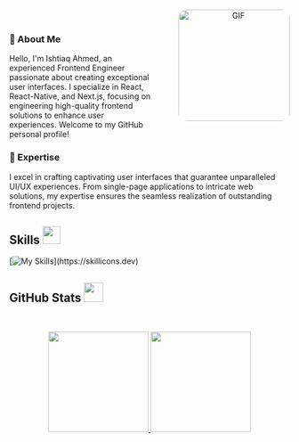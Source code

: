 <div align="center">
    <img align="right" height="200em" style="border-radius: 15px; margin-left: 50px; margin-top: -20px;" src="https://media2.giphy.com/media/qgQUggAC3Pfv687qPC/giphy.gif?cid=ecf05e47ly6im8xzh2vwky5sk697zfa1r8i3xg4o1qddtbnq&ep=v1_gifs_search&rid=giphy.gif&ct=g" alt="GIF">
</div>

### 👋 About Me

Hello, I'm Ishtiaq Ahmed, an experienced Frontend Engineer passionate about creating exceptional user interfaces. I specialize in React, React-Native, and Next.js, focusing on engineering high-quality frontend solutions to enhance user experiences. Welcome to my GitHub personal profile!

### 🚀 Expertise

I excel in crafting captivating user interfaces that guarantee unparalleled UI/UX experiences. From single-page applications to intricate web solutions, my expertise ensures the seamless realization of outstanding frontend projects.



<h2> Skills <img src="https://media2.giphy.com/media/QssGEmpkyEOhBCb7e1/giphy.gif?cid=ecf05e47a0n3gi1bfqntqmob8g9aid1oyj2wr3ds3mg700bl&rid=giphy.gif" width=32px></h2>

[![My Skills](https://skillicons.dev/icons?i=html,css,js,ts,python,cpp,nextjs,react,tailwind,firebase,mongodb,django,)](https://skillicons.dev)

<h2> GitHub Stats <img src="https://i.pinimg.com/originals/65/c4/f4/65c4f452571be1261e9c623f7da488ac.gif" width=35px></h2>
<br>

<p align="center">
  <a href="https://github.com/ishtiaq-ahmed101">
    <img height="180em" src="https://github-readme-stats.vercel.app/api?username=ishtiaq-ahmed101&rank_icon=percentile&show_icons=true&theme=algolia&show=reviews&border_radius=8" />
    <img height="180em" src="https://github-readme-stats.vercel.app/api/top-langs/?username=ishtiaq-ahmed101&theme=algolia&layout=compact&count-private=true&hide=jupyter%20notebook" />
  </a>
</p>
<br>

